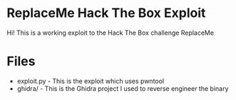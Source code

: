 # ReplaceMe Hack The Box Exploit

Hi! This is a working exploit to the Hack The Box challenge ReplaceMe


# Files

- exploit.py - This is the exploit which uses pwntool
- ghidra/ - This is the Ghidra project I used to reverse engineer the binary
